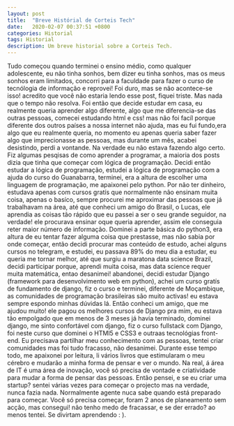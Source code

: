 ```yaml
---
layout: post
title:  "Breve Histórial de Corteis Tech"
date:   2020-02-07 00:37:51 +0800
categories: Historial
tags: Historial
description: Um breve historial sobre a Corteis Tech.
---
```

Tudo começou quando terminei o ensino médio, como qualquer adolescente, eu não tinha sonhos, bem dizer eu tinha sonhos,
mas os meus sonhos eram limitados, concorri para a faculdade para fazer o curso de tecnólogia de informação e reprovei!
Foi duro, mas se não acontece-se isso! acredito que você não estaria lendo esse post, fiquei triste. Mas nada que o tempo não resolva.
Foi então que decide estudar em casa, eu realmente queria aprender algo diferente, algo que me diferencia-se das outras pessoas, comecei estudando html e css! mas não foi facíl porque diferente dos outros  países a nossa internet não ajuda, mas eu fui fundo,era algo que eu realmente queria, no momento eu apenas queria saber fazer algo que imprecionasse as pessoas, mas durante um mês, acabei desistindo, perdi a vontande. Na verdade eu não estava fazendo algo certo.
Fiz algumas pesqisas de como aprender a programar, a maioria dos posts dizia que tinha que começar com lógica de programação.
Decidi então estudar a lógica de programação, estudei a lógica de programação com a ajuda do curso do Guanabarra, terminei, era a altura de escolher uma linguagem de programação, me apaixonei pelo python.
Por não ter dinheiro, estudava apenas com cursos gratís que normalmente não ensinam muita coisa, apenas o basíco, sempre procurei me aproximar das pessoas que já trabalhavam na área, até que conheci um amigo do Brasil, o Lucas, ele aprendia as coisas tão rápido que eu passei a ser o seu grande seguidor, na verdade! ele procurava ensinar oque queria aprender, assim ele conseguia reter maior número de informação. Dominei a parte básica do python3, era altura de eu tentar fazer alguma coisa que prestasse, mas não sabia por onde começar, então decidi procurar mas conteúdo de estudo, achei alguns cursos no telegram, e estudei, eu passava 89% do meu dia a estudar, eu queria me tornar melhor, até que surgiu a maratona data science Brazil, decidi participar porque, aprendi muita coisa, mas data science requer muita matemática, entao desanimei! abandonei, decidi estudar Django (framework para desenvolvimento web em python), achei um curso gratís de fundamento de django, fiz o curso e terminei, diferente de Moçambique, as comunidades de programação brasileiras são muito activas! eu estava sempre espondo minhas dúvidas lá. 
Então conheci um amigo, que me ajudou muito! ele pagou os melhores cursos de Django pra mim, eu estava tão empolgado que em menos de 3 meses já havia terminado, dominei django, me sinto confortável com django, fiz o curso fullstack com Django, foi neste curso que dominei o HTMl5 e CSS3 e outraas tecnológias front-end.
Eu precisava partilhar meu conhecimento com as pessoas, tentei criar comunidades mas foi tudo fracasso, não desanimei. Durante esse tempo todo, me apaixonei por leitura, li vários livros que estimularam o meu cérebro e mudarão a minha forma de pensar e ver o mundo. 
Na real, á área de IT é uma área de inovação, você só precisa de vontade e criatividade para mudar a forma de pensar das pessoas.
Então pensei, e se eu criar uma startup? sentei várias vezes para começar o projecto mas na verdade, nunca fazia nada.
Normalmente agente nuca sabe quando está preparado para começar. 
Você só precisa começar, foram 2 anos de planeamento sem acção, mas consegui! não tenho medo de fracassar, e se der errado? ao menos tentei. Se divirtam aprendendo : ).
